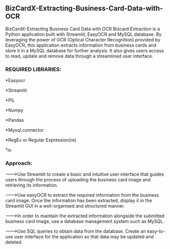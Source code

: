 ## BizCardX-Extracting-Business-Card-Data-with-OCR
  BizCardX-Extracting Business Card Data with OCR Bizcard Extraction is a Python application built with Streamlit, EasyOCR and MySQL database. By leveraging the power of OCR (Optical Character Recognition) provided by EasyOCR, this application extracts information from business cards and store it in a MySQL database for further analysis. It also gives users access to read, update and remove data through a streamlined user interface.

### REQUIRED LIBRARIES:
*Easyocr

*Streamlit

*PIL

*Numpy

*Pandas

*Mysql.connector

*RegEx or Regular Expression(re)

*io

### Approach:

--->Use Streamlit to create a basic and intuitive user interface that guides users through the process of uploading the business card image and retrieving its information.

--->Use easyOCR to extract the required information from the business card image. Once the information has been extracted, display it in the Streamlit GUI in a well-organised and structured manner.

--->In order to maintain the extracted information alongside the submitted business card image, use a database management system such as MySQL.

--->Use SQL queries to obtain data from the database. Create an easy-to-use user interface for the application so that data may be updated and deleted.






